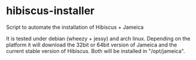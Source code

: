 hibiscus-installer
==================

Script to automate the installation of Hibiscus + Jameica

It is tested under debian (wheezy + jessy) and arch linux. Depending on the platform it will download the 32bit or 64bit version of Jameica and the current stable version of Hibiscus. Both will be installed in "/opt/jameica".
